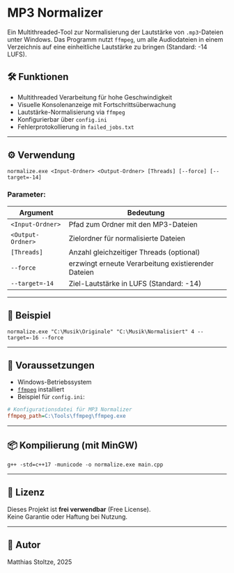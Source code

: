 # MP3 Normalizer

Ein Multithreaded-Tool zur Normalisierung der Lautstärke von `.mp3`-Dateien unter Windows. Das Programm nutzt `ffmpeg`, um alle Audiodateien in einem Verzeichnis auf eine einheitliche Lautstärke zu bringen (Standard: -14 LUFS).

## 🛠 Funktionen

- Multithreaded Verarbeitung für hohe Geschwindigkeit
- Visuelle Konsolenanzeige mit Fortschrittsüberwachung
- Lautstärke-Normalisierung via `ffmpeg`
- Konfigurierbar über `config.ini`
- Fehlerprotokollierung in `failed_jobs.txt`

---

## ⚙️ Verwendung

```batch
normalize.exe <Input-Ordner> <Output-Ordner> [Threads] [--force] [--target=-14]
```

### Parameter:

| Argument        | Bedeutung |
|----------------|-----------|
| `<Input-Ordner>`  | Pfad zum Ordner mit den MP3-Dateien |
| `<Output-Ordner>` | Zielordner für normalisierte Dateien |
| `[Threads]`       | Anzahl gleichzeitiger Threads (optional) |
| `--force`         | erzwingt erneute Verarbeitung existierender Dateien |
| `--target=-14`    | Ziel-Lautstärke in LUFS (Standard: -14) |

---

## 📁 Beispiel

```batch
normalize.exe "C:\Musik\Originale" "C:\Musik\Normalisiert" 4 --target=-16 --force
```

---

## 🧩 Voraussetzungen

- Windows-Betriebssystem
- [`ffmpeg`](https://ffmpeg.org/download.html) installiert
- Beispiel für `config.ini`:

```ini
# Konfigurationsdatei für MP3 Normalizer
ffmpeg_path=C:\Tools\ffmpeg\ffmpeg.exe
```

---

## 📦 Kompilierung (mit MinGW)

```batch
g++ -std=c++17 -municode -o normalize.exe main.cpp
```

---

## 📄 Lizenz

Dieses Projekt ist **frei verwendbar** (Free License).  
Keine Garantie oder Haftung bei Nutzung.

---

## 👤 Autor

Matthias Stoltze, 2025  
